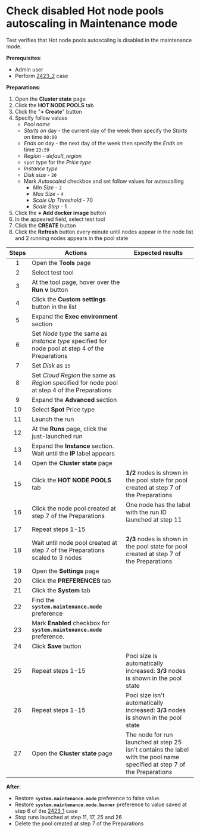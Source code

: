# Check disabled Hot node pools autoscaling in Maintenance mode

Test verifies that Hot node pools autoscaling is disabled in the maintenance mode.

**Prerequisites**:
- Admin user
- Perform [2423_2](2423_2.md) case

**Preparations**:
1. Open the **Cluster state** page
2. Click the **HOT NODE POOLS** tab
3. Click the "**+ Create**" button
4. Specify follow values 
   - *Pool name*
   - *Starts on* day - the current day of the week then specify the *Starts on* time `00:00`
   - *Ends on* day - the next day of the week then specify the *Ends on* time `23:59`
   - *Region* - *default_region*
   - `spot` type for the *Price type*
   - *Instance type*
   - *Disk* size - `20`
   - Mark *Autoscaled* checkbox and set follow values for autoscalling
     - *Min Size* - `2`
     - *Max Size* - `4`
     - *Scale Up Threshold* - 70
     - *Scale Step* - 1
5. Click the **+ Add docker image** button
6. In the appeared field, select test tool
7. Click the **CREATE** button 
8. Click the **Refresh** button every minute until nodes appear in the node list and 2 running nodes appears in the pool state

| Steps | Actions | Expected results |
| :---: | --- | --- |
| 1 | Open the **Tools** page | | 
| 2 | Select test tool | |
| 3 | At the tool page, hover over the **Run v** button | |
| 4 | Click the **Custom settings** button in the list | |
| 5 | Expand the **Exec environment** section | |
| 6 | Set *Node type* the same as *Instance type* specified for node pool at step 4 of the Preparations | |
| 7 | Set *Disk* as `15` | | 
| 8 | Set *Cloud Region* the same as *Region* specified for node pool at step 4 of the Preparations | |
| 9 | Expand the **Advanced** section | | 
| 10 | Select **Spot** Price type | |
| 11 | Launch the run | |
| 12 | At the **Runs** page, click the just-launched run | |
| 13 | Expand the **Instance** section. Wait until the **IP** label appears | | 
| 14 | Open the **Cluster state** page | |
| 15 | Click the **HOT NODE POOLS** tab | **1/2** nodes is shown in the pool state for pool created at step 7 of the Preparations |
| 16 | Click the node pool created at step 7 of the Preparations | One node has the label with the run ID launched at step 11 | 
| 17 | Repeat steps 1-15 | |
| 18 | Wait until node pool created at step 7 of the Preparations scaled to 3 nodes | **2/3** nodes is shown in the pool state for pool created at step 7 of the Preparations |
| 19 | Open the **Settings** page | |
| 20 | Click the **PREFERENCES** tab | |
| 21 | Click the **System** tab | |
| 22 | Find the **`system.maintenance.mode`** preference |  |
| 23 | Mark **Enabled** checkbox for **`system.maintenance.mode`** preference.  | |
| 24 | Click **Save** button | |
| 25 | Repeat steps 1-15 | Pool size is automatically increased: **3/3** nodes is shown in the pool state |
| 26 | Repeat steps 1-15 | Pool size isn't automatically increased: **3/3** nodes is shown in the pool state |
| 27 | Open the **Cluster state** page | The node for run launched at step 25 isn't contains the label with the pool name specified at step 7 of the Preparations |

**After:**
- Restore **`system.maintenance.mode`** preference to false value.
- Restore **`system.maintenance.mode.banner`** preference to value saved at step 6 of the [2423_1](2423_1.md) case
- Stop runs launched at step 11, 17, 25 and 26
- Delete the pool created at step 7 of the Preparations
